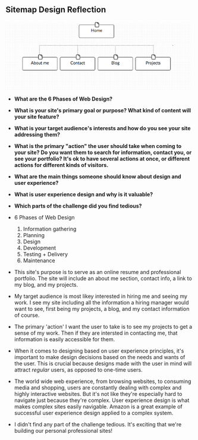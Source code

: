 ## Sitemap Design Reflection

![Site Map](imgs/2.3_sitemap.png)

- **What are the 6 Phases of Web Design?**
- **What is your site's primary goal or purpose? What kind of content will your site feature?**
- **What is your target audience's interests and how do you see your site addressing them?**
- **What is the primary "action" the user should take when coming to your site? Do you want them to search for information, contact you, or see your portfolio? It's ok to have several actions at once, or different actions for different kinds of visitors.**
- **What are the main things someone should know about design and user experience?**
- **What is user experience design and why is it valuable?**
- **Which parts of the challenge did you find tedious?**

- 6 Phases of Web Design
  1. Information gathering
  2. Planning
  3. Design
  4. Development
  5. Testing + Delivery
  6. Maintenance
- This site's purpose is to serve as an online resume and professional portfolio. The site will include an about me section, contact info, a link to my blog, and my projects.
- My target audience is most likey interested in hiring me and seeing my work. I see my site including all the information a hiring manager would want to see, first being my projects, a blog, and my contact information of course.
- The primary 'action' I want the user to take is to see my projects to get a sense of my work. Then if they are intersted in contacting me, that information is easily accessible for them.
- When it comes to designing based on user experience principles, it's important to make design decisions based on the needs and wants of the user. This is crucial because designs made with the user in mind will attract *regular* users, as opposed to one-time users.
- The world wide web experience, from browsing websites, to consuming media and shopping, users are constantly dealing with complex and highly interactive websites. But it's not like they're especially hard to navigate just because they're complex. User experience design is what makes complex sites easily navigable. Amazon is a great example of successful user experience design applied to a complex system.
- I didn't find any part of the challenge tedious. It's exciting that we're building our personal professional sites!